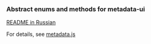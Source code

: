 ### Abstract enums and methods for metadata-ui

[README in Russian](README.md)

For details, see [metadata.js](https://github.com/oknosoft/metadata.js)
